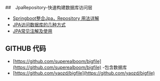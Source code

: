 ##　JpaRepository-快速构建数据库访问层
- [Springboot整合Jpa，Repository 用法详解](https://blog.csdn.net/qq_15060345/article/details/100906891)
- [JPA访问数据库的几种方式](https://www.cnblogs.com/supiaopiao/p/10901793.html)
- [JPA常见注解及使用](https://www.jianshu.com/p/38d247f02724)

## GITHUB 代码
- [https://github.com/superealboom/bigfile](https://github.com/superealboom/bigfile) -包含数据库
- [https://github.com/yaozd/bigfile](https://github.com/yaozd/bigfile)
